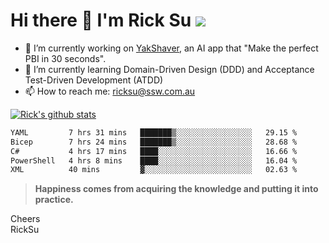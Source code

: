 # Hi there 👋 I'm Rick Su ![](https://komarev.com/ghpvc/?username=ricksu978)
<!--
**ricksu978/ricksu978** is a ✨ _special_ ✨ repository because its `README.md` (this file) appears on your GitHub profile.

Here are some ideas to get you started:
-->
- 🔭 I’m currently working on [YakShaver](https://yakshaver.ai/), an AI app that "Make the perfect PBI in 30 seconds".
- 🌱 I’m currently learning Domain-Driven Design (DDD) and Acceptance Test-Driven Development (ATDD)
- 📫 How to reach me: ricksu@ssw.com.au
<!--
- 👯 I’m looking to collaborate on ...
- 🤔 I’m looking for help with ...
- 💬 Ask me about ...
-->
<!--
- 😄 Pronouns: ...
- ⚡ Fun fact: ...
-->
[![Rick's github stats](https://github-readme-stats.vercel.app/api?username=ricksu978&theme=dark)](https://github.com/ricksu978/ricksu978)

<!--START_SECTION:waka-->

```txt
YAML         7 hrs 31 mins   ███████▒░░░░░░░░░░░░░░░░░   29.15 %
Bicep        7 hrs 24 mins   ███████▒░░░░░░░░░░░░░░░░░   28.68 %
C#           4 hrs 17 mins   ████░░░░░░░░░░░░░░░░░░░░░   16.66 %
PowerShell   4 hrs 8 mins    ████░░░░░░░░░░░░░░░░░░░░░   16.04 %
XML          40 mins         ▓░░░░░░░░░░░░░░░░░░░░░░░░   02.63 %
```

<!--END_SECTION:waka-->

> **Happiness comes from acquiring the knowledge and putting it into practice.**

Cheers  
RickSu 
